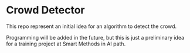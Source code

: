 # Crowd Detector

This repo represent an initial idea for an algorithm to detect the crowd.

Programming will be added in the future, but this is just a preliminary idea for a training project at Smart Methods in AI path.
